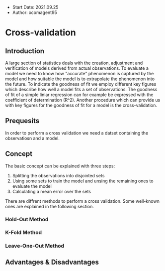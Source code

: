 - Start Date: 2021.09.25
- Author: xcomagent95
#  Cross-validation

## Introduction

A large section of statistics deals with the creation, adjustment and verification of models derived from actual observations. To evaluate a model we need to know how "accurate" phenomenon is captured by the model and how suitable the model is to extrapolate the phenomenon into the future. To indicate the goodness of fit we employ different key figures which describe how well a model fits a set of observations. The goodness of fit of a simple liniar regression can for example be expressed with the coefficient of determination (R^2).
Another procedure which can provide us with key figures for the goodness of fit for a model is the cross-validation.

## Prequesits

In order to perform a cross validation we need a datset containing the observatiosn and a model.

## Concept

The basic concept can be explained with three steps:

1. Splitting the observations into disjointed sets
2. Using some sets to train the model and unsing the remaining ones to evaluate the model
3. Calculating a mean error over the sets 

There are diffrent methods to perform a cross validation. Some well-known ones are explained in the following section.

### Hold-Out Method

### K-Fold Method

### Leave-One-Out Method

## Advantages & Disadvantages

